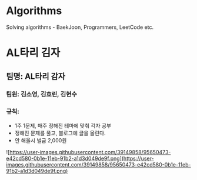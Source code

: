 # Algorithms
Solving algorithms - BaekJoon, Programmers, LeetCode etc.


# AL타리 김자

## 팀명: AL타리 감자

### **팀원: 김소영, 김효린, 김현수**

### 규칙: 
- 1주 1문제, 매주 정해진 테마에 맞춰 각자 공부 
- 정해진 문제를 풀고, 블로그에 글을 올린다.
- 안 해올시 벌금 2,000원

![https://user-images.githubusercontent.com/39149858/95650473-e42cd580-0b1e-11eb-91b2-a1d3d049de9f.png](https://user-images.githubusercontent.com/39149858/95650473-e42cd580-0b1e-11eb-91b2-a1d3d049de9f.png)
